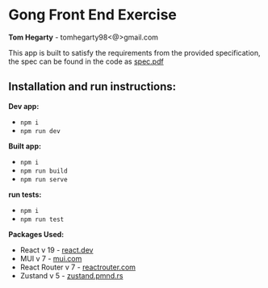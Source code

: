 # Gong Front End Exercise

**Tom Hegarty** - tomhegarty98<@>gmail.com

This app is built to satisfy the requirements from the provided specification, the spec can be found in the code as [spec.pdf](./spec.pdf)

## Installation and run instructions:

**Dev app:**

- `npm i`
- `npm run dev`

**Built app:**

- `npm i `
- `npm run build`
- `npm run serve`

**run tests:**

- `npm i`
- `npm run test`

**Packages Used:**

- React v 19 - [react.dev](https://react.dev)
- MUI v 7 - [mui.com](https://mui.com/)
- React Router v 7 - [reactrouter.com](https://reactrouter.com/)
- Zustand v 5 - [zustand.pmnd.rs](https://zustand-demo.pmnd.rs/)
